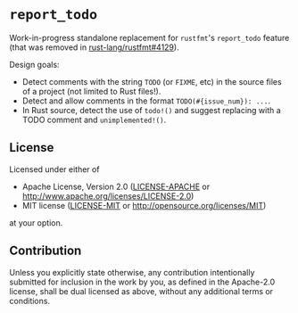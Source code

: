 # `report_todo`

Work-in-progress standalone replacement for `rustfmt`'s `report_todo` feature (that was removed in [rust-lang/rustfmt#4129](https://github.com/rust-lang/rustfmt/pull/4129)).

Design goals:

- Detect comments with the string `TODO` (or `FIXME`, etc) in the source files of a project (not limited to Rust files!).
- Detect and allow comments in the format `TODO(#{issue_num}): ...`.
- In Rust source, detect the use of `todo!()` and suggest replacing with a TODO comment and `unimplemented!()`.

## License

Licensed under either of

- Apache License, Version 2.0
  ([LICENSE-APACHE](LICENSE-APACHE) or http://www.apache.org/licenses/LICENSE-2.0)
- MIT license
  ([LICENSE-MIT](LICENSE-MIT) or http://opensource.org/licenses/MIT)

at your option.

## Contribution

Unless you explicitly state otherwise, any contribution intentionally submitted
for inclusion in the work by you, as defined in the Apache-2.0 license, shall be
dual licensed as above, without any additional terms or conditions.
